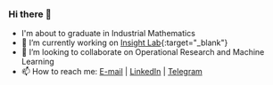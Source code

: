 ### Hi there 👋

- I'm about to graduate in Industrial Mathematics
- 🔭 I’m currently working on [Insight Lab](https://insightlab.ufc.br/){:target="_blank"}
- 👯 I’m looking to collaborate on Operational Research and Machine Learning
- 📫 How to reach me: [E-mail](mailto:hp@alu.ufc.br) | [LinkedIn](https://www.linkedin.com/in/helano-pessoa/?locale=en_US) | [Telegram](https://t.me/helanopessoa)
